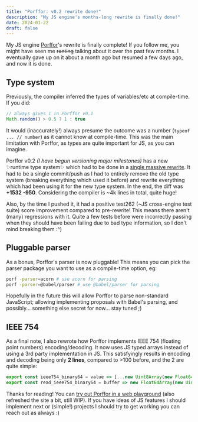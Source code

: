 ```yaml
---
title: "Porffor: v0.2 rewrite done!"
description: "My JS engine's months-long rewrite is finally done!"
date: 2024-01-22
draft: false
---
```


My JS engine [Porffor](https://porffor.goose.icu)'s rewrite is finally complete! If you follow me, you might have seen me ~~ranting~~ talking about it over the past few months. I eventually gave up on it about a month ago but resumed a few days ago, and now it is done.

## Type system

Previously, the compiler inferred the types of variables/etc at compile-time. If you did:
```js
// always gives 1 in Porffor v0.1
Math.random() > 0.5 ? 1 : true
```
It would (inaccurately!) always presume the outcome was a number (`typeof ... // number`) as it cannot know at compile-time. This was the main limitation with Porffor, as types are quite important for JS, as you can imagine.

Porffor v0.2 *(I have begun versioning major milestones)* has a new ✨runtime type system✨ which had to be done in a [single massive rewrite](https://github.com/CanadaHonk/porffor/commit/77e30e836b63e81c01f11077bc724e534101cada). It had to be a single commit/push as I had to entirely remove the old type system (breaking everything which used it before) and rewrite everything which had been using it for the new type system. In the end, the diff was **+1532 -950**. Considering the compiler is ~4k lines in total, quite huge!

Also, by the time I pushed it, it had a positive test262 (~JS cross-engine test suite) score improvement compared to pre-rewrite! This means there aren't (many) regressions with it. Quite a few tests before were incorrectly passing when they should have been failing due to bad type information, so I don't mind breaking them :^)

## Pluggable parser

As a bonus, Porffor's parser is now pluggable! This means you can pick the parser package you want to use as a compile-time option, eg:

```sh
porf -parser=acorn # use acorn for parsing
porf -parser=@babel/parser # use @babel/parser for parsing
```

Hopefully in the future this will allow Porffor to parse non-standard JavaScript; allowing implementing proposals with Babel's parsing, and possibly... something else secret for now... stay tuned ;)

## IEEE 754

As a final note, I also rewrote how Porffor implements IEEE 754 (floating point numbers) encoding/decoding. It now uses JS typed arrays instead of using a 3rd party implementation in JS. This satisfyingly results in encoding and decoding being only **2 lines**, compared to >100 before, and the 2 are quite simple:

```js
export const ieee754_binary64 = value => [...new Uint8Array(new Float64Array([ value ]).buffer)];
export const read_ieee754_binary64 = buffer => new Float64Array(new Uint8Array(buffer).buffer)[0];
```

Thanks for reading! You can [try out Porffor in a web playground](https://porffor.goose.icu/) (also refreshed the site a bit, still WIP). If you have ideas of JS features I should implement next or (simple!) projects I should try to get working you can reach out as always :)